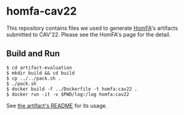 # homfa-cav22

This repository contains files we used to generate [HomFA](https://github.com/virtualsecureplatform/homfa)'s artifacts submitted to CAV'22.
Please see the HomFA's page for the detail.

## Build and Run

```
$ cd artifact-evaluation
$ mkdir build && cd build
$ cp ../../pack.sh .
$ ./pack.sh
$ docker build -f ../Dockerfile -t homfa:cav22 .
$ docker run -it -v $PWD/log:/log homfa:cav22
```

See [the artifact's README](https://github.com/virtualsecureplatform/homfa-cav22/blob/master/artifact-evaluation/zip/README.md) for its usage.
